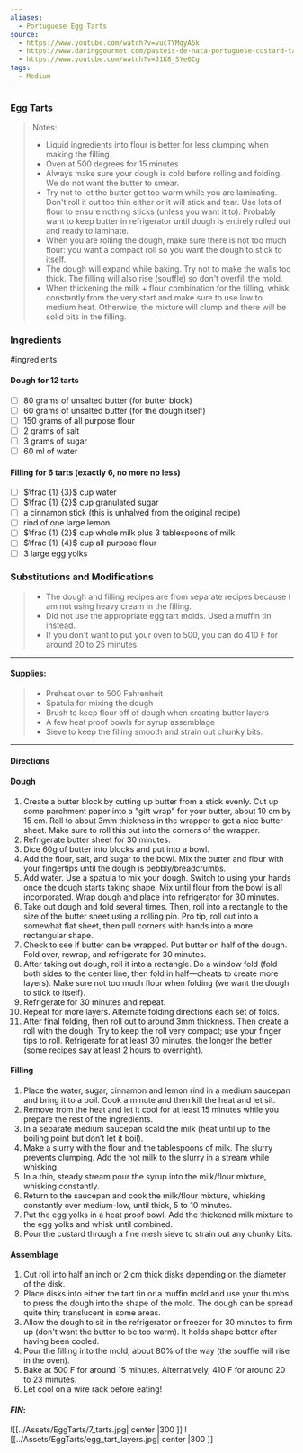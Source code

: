```yaml
---
aliases:
  - Portuguese Egg Tarts
source:
  - https://www.youtube.com/watch?v=vucTYMqyA5k
  - https://www.daringgourmet.com/pasteis-de-nata-portuguese-custard-tarts/
  - https://www.youtube.com/watch?v=J1K8_SYe0Cg
tags:
  - Medium
---
```

### Egg Tarts

 >Notes: 
> - Liquid ingredients into flour is better for less clumping when making the filling.
> - Oven at 500 degrees for 15 minutes
> - Always make sure your dough is cold before rolling and folding. We do not want the butter to smear. 
> - Try not to let the butter get too warm while you are laminating. Don't roll it out too thin either or it will stick and tear. Use lots of flour to ensure nothing sticks (unless you want it to). Probably want to keep butter in refrigerator until dough is entirely rolled out and ready to laminate.
> - When you are rolling the dough, make sure there is not too much flour: you want a compact roll so you want the dough to stick to itself. 
> - The dough will expand while baking. Try not to make the walls too thick. The filling will also rise (souffle) so don't overfill the mold. 
> - When thickening the milk + flour combination for the filling, whisk constantly from the very start and make sure to use low to medium heat. Otherwise, the mixture will clump and there will be solid bits in the filling. 
### Ingredients
#ingredients 
#### Dough for 12 tarts
- [ ] 80 grams of unsalted butter (for butter block)
- [ ] 60 grams of unsalted butter (for the dough itself)
- [ ] 150 grams of all purpose flour
- [ ] 2 grams of salt
- [ ] 3 grams of sugar
- [ ] 60 ml of water
#### Filling for 6 tarts (exactly 6, no more no less)
- [ ] $\frac {1} {3}$ cup water
- [ ] $\frac {1} {2}$ cup granulated sugar
- [ ] a cinnamon stick (this is unhalved from the original recipe)
- [ ] rind of one large lemon
- [ ] $\frac {1} {2}$ cup whole milk plus 3 tablespoons of milk
- [ ] $\frac {1} {4}$ cup all purpose flour
- [ ] 3 large egg yolks
### Substitutions and Modifications
> - The dough and filling recipes are from separate recipes because I am not using heavy cream in the filling. 
> - Did not use the appropriate egg tart molds. Used a muffin tin instead.
> - If you don't want to put your oven to 500, you can do 410 F for around 20 to 25 minutes.
---
#### Supplies:
> - Preheat oven to 500 Fahrenheit
> - Spatula for mixing the dough
> - Brush to keep flour off of dough when creating butter layers
> - A few heat proof bowls for syrup assemblage
> - Sieve to keep the filling smooth and strain out chunky bits.

---
#### Directions
#### Dough
1. Create a butter block by cutting up butter from a stick evenly. Cut up some parchment paper into a "gift wrap" for your butter, about 10 cm by 15 cm. Roll to about 3mm thickness in the wrapper to get a nice butter sheet. Make sure to roll this out into the corners of the wrapper. 
2. Refrigerate butter sheet for 30 minutes.
3. Dice 60g of butter into blocks and put into a bowl. 
4. Add the flour, salt, and sugar to the bowl. Mix the butter and flour with your fingertips until the dough is pebbly/breadcrumbs.
5. Add water. Use a spatula to mix your dough. Switch to using your hands once the dough starts taking shape. Mix until flour from the bowl is all incorporated. Wrap dough and place into refrigerator for 30 minutes. 
6. Take out dough and fold several times. Then, roll into a rectangle to the size of the butter sheet using a rolling pin. Pro tip, roll out into a somewhat flat sheet, then pull corners with hands into a more rectangular shape. 
7. Check to see if butter can be wrapped. Put butter on half of the dough. Fold over, rewrap, and refrigerate for 30 minutes. 
8. After taking out dough, roll it into a rectangle. Do a window fold (fold both sides to the center line, then fold in half—cheats to create more layers). Make sure not too much flour when folding (we want the dough to stick to itself).
9. Refrigerate for 30 minutes and repeat. 
10. Repeat for more layers. Alternate folding directions each set of folds. 
11. After final folding, then roll out to around 3mm thickness. Then create a roll with the dough. Try to keep the roll very compact; use your finger tips to roll. Refrigerate for at least 30 minutes, the longer the better (some recipes say at least 2 hours to overnight). 
#### Filling
1. Place the water, sugar, cinnamon and lemon rind in a medium saucepan and bring it to a boil. Cook a minute and then kill the heat and let sit. 
2. Remove from the heat and let it cool for at least 15 minutes while you prepare the rest of the ingredients.
3. In a separate medium saucepan scald the milk (heat until up to the boiling point but don’t let it boil).  
4. Make a slurry with the flour and the tablespoons of milk. The slurry prevents clumping. Add the hot milk to the slurry in a stream while whisking. 
5. In a thin, steady stream pour the syrup into the milk/flour mixture, whisking constantly.
6. Return to the saucepan and cook the milk/flour mixture, whisking constantly over medium-low, until thick, 5 to 10 minutes.
7. Put the egg yolks in a heat proof bowl. Add the thickened milk mixture to the egg yolks and whisk until combined.
9. Pour the custard through a fine mesh sieve to strain out any chunky bits.
#### Assemblage
1. Cut roll into half an inch or 2 cm thick disks depending on the diameter of the disk.
2. Place disks into either the tart tin or a muffin mold and use your thumbs to press the dough into the shape of the mold. The dough can be spread quite thin; translucent in some areas. 
3. Allow the dough to sit in the refrigerator or freezer for 30 minutes to firm up (don't want the butter to be too warm). It holds shape better after having been cooled.
4. Pour the filling into the mold, about 80% of the way (the souffle will rise in the oven).
5. Bake at 500 F for around 15 minutes. Alternatively, 410 F for around 20 to 23 minutes.
6. Let cool on a wire rack before eating!
#### *FIN*:
![[../Assets/EggTarts/7_tarts.jpg| center |300 ]]
![[../Assets/EggTarts/egg_tart_layers.jpg| center |300 ]]
